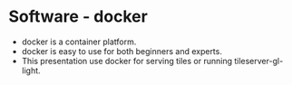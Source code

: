 # Software - docker

- docker is a container platform.
- docker is easy to use for both beginners and experts.
- This presentation use docker for serving tiles or running tileserver-gl-light.
